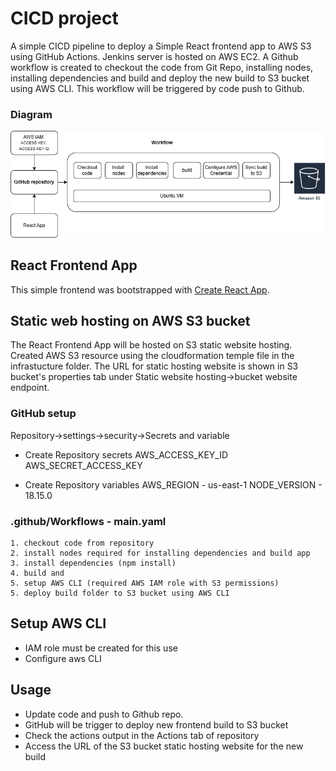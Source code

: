 # CICD project
A simple CICD pipeline to deploy a Simple React frontend app to AWS S3 using GitHub Actions. Jenkins server is hosted on AWS EC2. A Github workflow is created to checkout the code from Git Repo, installing nodes, installing dependencies and build and deploy the new build to S3 bucket using AWS CLI. This workflow will be triggered by code push to Github.

### Diagram
![screenshot](.github/images/github-actions-deploy-s3.drawio.png)

## React Frontend App
This simple frontend was bootstrapped with [Create React App](https://github.com/facebook/create-react-app).

## Static web hosting on AWS S3 bucket
The React Frontend App will be hosted on S3 static website hosting. Created AWS S3 resource using the cloudformation temple file in the infrastucture folder. The URL for static hosting website is shown in S3 bucket's properties tab under Static website hosting->bucket website endpoint.

### GitHub setup
Repository->settings->security->Secrets and variable
- Create Repository secrets
AWS_ACCESS_KEY_ID <br>
AWS_SECRET_ACCESS_KEY <br>

- Create Repository variables
AWS_REGION - us-east-1
NODE_VERSION - 18.15.0

### .github/Workflows - main.yaml
    1. checkout code from repository
    2. install nodes required for installing dependencies and build app
    3. install dependencies (npm install)
    4. build and 
    5. setup AWS CLI (required AWS IAM role with S3 permissions)
    5. deploy build folder to S3 bucket using AWS CLI

## Setup AWS CLI 
- IAM role must be created for this use
- Configure aws CLI

## Usage
- Update code and push to Github repo.
- GitHub will be trigger to deploy new frontend build to S3 bucket
- Check the actions output in the Actions tab of repository
- Access the URL of the S3 bucket static hosting website for the new build